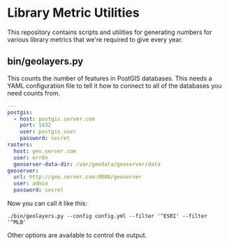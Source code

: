 
# Library Metric Utilities

This repository contains scripts and utilities for generating numbers for
various library metrics that we're required to give every year.

## bin/geolayers.py

This counts the number of features in PostGIS databases. This needs a YAML
configuration file to tell it how to connect to all of the databases you need
counts from.

```yaml
---
postgis:
  - host: postgis.server.com
    port: 5432
    user: postgis_user
    password: secret
rasters:
  host: geo.server.com
  user: err8n
  geoserver-data-dir: /var/geodata/geoserver/data
geoserver:
  url: http://geo.server.com:8080/geoserver
  user: admin
  password: secret
```

Now you can call it like this:

```shell
./bin/geolayers.py --config config.yml --filter '^ESRI' --filter '^MLB'
```

Other options are available to control the output.

